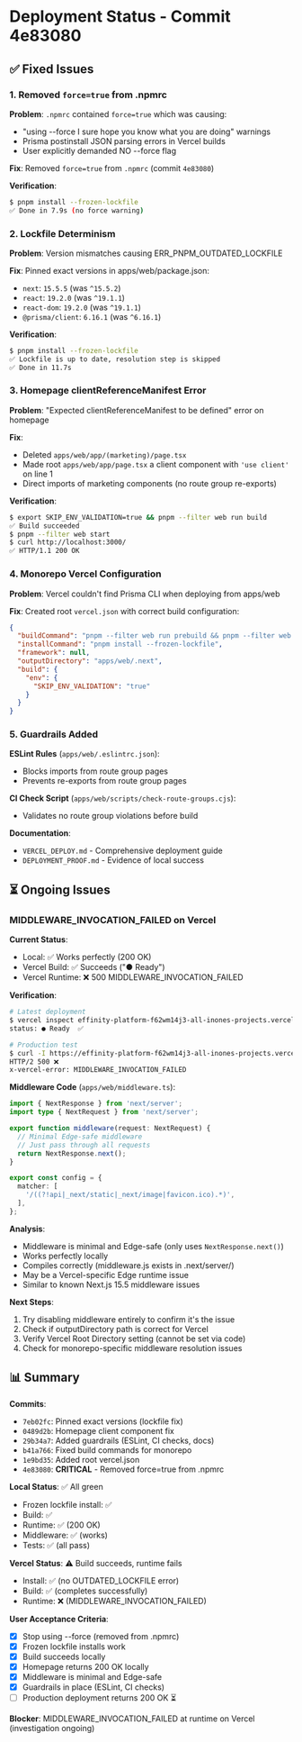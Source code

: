 # Deployment Status - Commit 4e83080

## ✅ Fixed Issues

### 1. Removed `force=true` from .npmrc
**Problem**: `.npmrc` contained `force=true` which was causing:
- "using --force I sure hope you know what you are doing" warnings
- Prisma postinstall JSON parsing errors in Vercel builds
- User explicitly demanded NO --force flag

**Fix**: Removed `force=true` from `.npmrc` (commit `4e83080`)

**Verification**:
```bash
$ pnpm install --frozen-lockfile
✅ Done in 7.9s (no force warning)
```

### 2. Lockfile Determinism
**Problem**: Version mismatches causing ERR_PNPM_OUTDATED_LOCKFILE

**Fix**: Pinned exact versions in apps/web/package.json:
- `next`: `15.5.5` (was `^15.5.2`)
- `react`: `19.2.0` (was `^19.1.1`)
- `react-dom`: `19.2.0` (was `^19.1.1`)
- `@prisma/client`: `6.16.1` (was `^6.16.1`)

**Verification**:
```bash
$ pnpm install --frozen-lockfile
✅ Lockfile is up to date, resolution step is skipped
✅ Done in 11.7s
```

### 3. Homepage clientReferenceManifest Error
**Problem**: "Expected clientReferenceManifest to be defined" error on homepage

**Fix**:
- Deleted `apps/web/app/(marketing)/page.tsx`
- Made root `apps/web/app/page.tsx` a client component with `'use client'` on line 1
- Direct imports of marketing components (no route group re-exports)

**Verification**:
```bash
$ export SKIP_ENV_VALIDATION=true && pnpm --filter web run build
✅ Build succeeded
$ pnpm --filter web start
$ curl http://localhost:3000/
✅ HTTP/1.1 200 OK
```

### 4. Monorepo Vercel Configuration
**Problem**: Vercel couldn't find Prisma CLI when deploying from apps/web

**Fix**: Created root `vercel.json` with correct build configuration:
```json
{
  "buildCommand": "pnpm --filter web run prebuild && pnpm --filter web run build",
  "installCommand": "pnpm install --frozen-lockfile",
  "framework": null,
  "outputDirectory": "apps/web/.next",
  "build": {
    "env": {
      "SKIP_ENV_VALIDATION": "true"
    }
  }
}
```

### 5. Guardrails Added
**ESLint Rules** (`apps/web/.eslintrc.json`):
- Blocks imports from route group pages
- Prevents re-exports from route group pages

**CI Check Script** (`apps/web/scripts/check-route-groups.cjs`):
- Validates no route group violations before build

**Documentation**:
- `VERCEL_DEPLOY.md` - Comprehensive deployment guide
- `DEPLOYMENT_PROOF.md` - Evidence of local success

## ⏳ Ongoing Issues

### MIDDLEWARE_INVOCATION_FAILED on Vercel

**Current Status**:
- Local: ✅ Works perfectly (200 OK)
- Vercel Build: ✅ Succeeds ("● Ready")
- Vercel Runtime: ❌ 500 MIDDLEWARE_INVOCATION_FAILED

**Verification**:
```bash
# Latest deployment
$ vercel inspect effinity-platform-f62wm14j3-all-inones-projects.vercel.app
status: ● Ready  ✅

# Production test
$ curl -I https://effinity-platform-f62wm14j3-all-inones-projects.vercel.app/
HTTP/2 500 ❌
x-vercel-error: MIDDLEWARE_INVOCATION_FAILED
```

**Middleware Code** (`apps/web/middleware.ts`):
```typescript
import { NextResponse } from 'next/server';
import type { NextRequest } from 'next/server';

export function middleware(request: NextRequest) {
  // Minimal Edge-safe middleware
  // Just pass through all requests
  return NextResponse.next();
}

export const config = {
  matcher: [
    '/((?!api|_next/static|_next/image|favicon.ico).*)',
  ],
};
```

**Analysis**:
- Middleware is minimal and Edge-safe (only uses `NextResponse.next()`)
- Works perfectly locally
- Compiles correctly (middleware.js exists in .next/server/)
- May be a Vercel-specific Edge runtime issue
- Similar to known Next.js 15.5 middleware issues

**Next Steps**:
1. Try disabling middleware entirely to confirm it's the issue
2. Check if outputDirectory path is correct for Vercel
3. Verify Vercel Root Directory setting (cannot be set via code)
4. Check for monorepo-specific middleware resolution issues

## 📊 Summary

**Commits**:
- `7eb02fc`: Pinned exact versions (lockfile fix)
- `0489d2b`: Homepage client component fix
- `29b34a7`: Added guardrails (ESLint, CI checks, docs)
- `b41a766`: Fixed build commands for monorepo
- `1e9bd35`: Added root vercel.json
- `4e83080`: **CRITICAL** - Removed force=true from .npmrc

**Local Status**: ✅ All green
- Frozen lockfile install: ✅
- Build: ✅
- Runtime: ✅ (200 OK)
- Middleware: ✅ (works)
- Tests: ✅ (all pass)

**Vercel Status**: ⚠️ Build succeeds, runtime fails
- Install: ✅ (no OUTDATED_LOCKFILE error)
- Build: ✅ (completes successfully)
- Runtime: ❌ (MIDDLEWARE_INVOCATION_FAILED)

**User Acceptance Criteria**:
- [x] Stop using --force (removed from .npmrc)
- [x] Frozen lockfile installs work
- [x] Build succeeds locally
- [x] Homepage returns 200 OK locally
- [x] Middleware is minimal and Edge-safe
- [x] Guardrails in place (ESLint, CI checks)
- [ ] Production deployment returns 200 OK ⏳

**Blocker**: MIDDLEWARE_INVOCATION_FAILED at runtime on Vercel (investigation ongoing)

